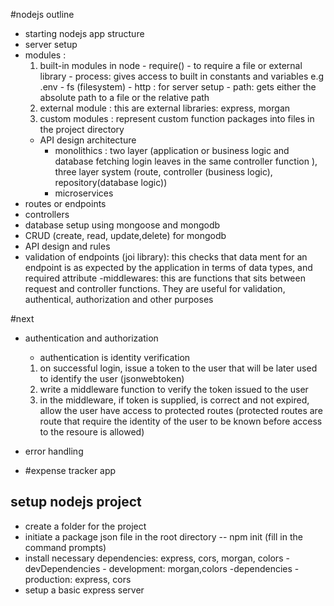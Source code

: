 #nodejs outline

- starting nodejs app structure
- server setup
- modules :
  1. built-in modules in node - require() - to require a file or external library - process: gives access to built in constants and variables e.g .env - fs (filesystem) - http : for server setup - path: gets either the absolute path to a file or the relative path
  2. external module : this are external libraries: express, morgan
  3. custom modules : represent custom function packages into files in the project directory
  - API design architecture
    - monolithics : two layer (application or business logic and database fetching login leaves in the same controller function
      ), three layer system (route, controller (business logic), repository(database logic))
    - microservices
- routes or endpoints
- controllers
- database setup using mongoose and mongodb
- CRUD (create, read, update,delete) for mongodb
- API design and rules
- validation of endpoints (joi library): this checks that data ment for an endpoint is as expected by the application in terms of data types, and required attribute
  -middlewares: this are functions that sits between request and controller functions. They are useful for validation, authentical, authorization and other purposes

#next

- authentication and authorization
  - authentication is identity verification
  1.  on successful login, issue a token to the user that will be later used to identify the user (jsonwebtoken)
  2.  write a middleware function to verify the token issued to the user
  3.  in the middleware, if token is supplied, is correct and not expired, allow the user have access to protected routes (protected routes are route that require the identity of the user to be known before access to the resoure is allowed)
- error handling

- #expense tracker app

## setup nodejs project

- create a folder for the project
- initiate a package json file in the root directory
  -- npm init (fill in the command prompts)
- install necessary dependencies: express, cors, morgan, colors
  -devDependencies - development: morgan,colors
  -dependencies - production: express, cors
- setup a basic express server
